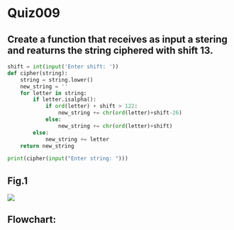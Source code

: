 # Quiz009

## Create a function that receives as input a stering and reaturns the string ciphered with shift 13.

```.py
shift = int(input('Enter shift: '))
def cipher(string):
    string = string.lower()
    new_string = ''
    for letter in string:
        if letter.isalpha():
            if ord(letter) + shift > 122:
                new_string += chr(ord(letter)+shift-26)
            else:
                new_string += chr(ord(letter)+shift)
        else:
            new_string += letter
    return new_string

print(cipher(input("Enter string: ")))
```
## Fig.1
![](re:quiz009.png)

## Flowchart:

